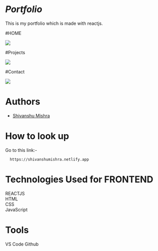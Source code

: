 <h1><i>Portfolio</i></h1>
This is my portfolio which is made with reactjs.

#HOME

<img src="https://user-images.githubusercontent.com/93570605/173731500-daacaa77-9995-4b9f-89c2-a7de8586675c.png"></img>

#Projects

<img src="https://user-images.githubusercontent.com/93570605/173731978-83813482-1a67-4db0-a6fa-c3062e93d592.png"></img>

#Contact

<img src="https://user-images.githubusercontent.com/93570605/173732037-982bf3ae-4d66-4c6d-ae02-bbb84eb479bf.png"></img>



# Authors
- [Shivanshu Mishra](https://github.com/Shaivaan)

# How to look up

Go to this link:-

```
  https://shivanshumishra.netlify.app
```


# Technologies Used for FRONTEND
REACTJS <br/>
HTML <br/>
CSS <br/>
JavaScript <br/>


# Tools
VS Code
Github


